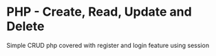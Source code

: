 # PHP - Create, Read, Update and Delete
Simple CRUD php covered with register and login feature using session
